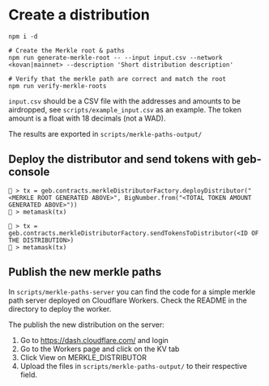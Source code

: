 # Create a distribution


```
npm i -d

# Create the Merkle root & paths 
npm run generate-merkle-root -- --input input.csv --network <kovan|mainnet> --description 'Short distribution description'

# Verify that the merkle path are correct and match the root
npm run verify-merkle-roots
```

`input.csv` should be a CSV file with the addresses and amounts to be airdropped, see `scripts/example_input.csv` as an example. The token amount is a float with 18 decimals (not a WAD).

The results are exported in `scripts/merkle-paths-output/`

## Deploy the distributor and send tokens with geb-console
```
🗿 > tx = geb.contracts.merkleDistributorFactory.deployDistributor("<MERKLE ROOT GENERATED ABOVE>", BigNumber.from("<TOTAL TOKEN AMOUNT GENERATED ABOVE>"))
🗿 > metamask(tx)

🗿 > tx = geb.contracts.merkleDistributorFactory.sendTokensToDistributor(<ID OF THE DISTRIBUTION>)
🗿 > metamask(tx)
```

## Publish the new merkle paths

In `scripts/merkle-paths-server` you can find the code for a simple merkle path server deployed on Cloudflare Workers. Check the README in the directory to deploy the worker.

The publish the new distribution on the server:
1. Go to https://dash.cloudflare.com/ and login
2. Go to the Workers page and click on the KV tab
3. Click View on MERKLE_DISTRIBUTOR
4. Upload the files in `scripts/merkle-paths-output/` to their respective field.
